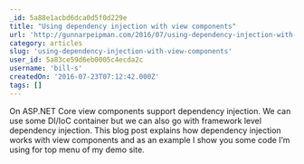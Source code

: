 ```yaml
---
_id: 5a88e1acbd6dca0d5f0d229e
title: "Using dependency injection with view components"
url: 'http://gunnarpeipman.com/2016/07/using-dependency-injection-with-view-components/'
category: articles
slug: 'using-dependency-injection-with-view-components'
user_id: 5a83ce59d6eb0005c4ecda2c
username: 'bill-s'
createdOn: '2016-07-23T07:12:42.000Z'
tags: []
---
```


On ASP.NET Core view components support dependency injection. We can use some DI/IoC container but we can also go with framework level dependency injection. This blog post explains how dependency injection works with view components and as an example I show you some code I’m using for top menu of my demo site.

